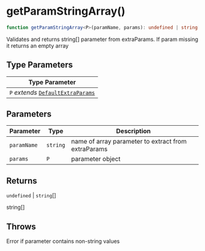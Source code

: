 # getParamStringArray()

```ts
function getParamStringArray<P>(paramName, params): undefined | string[];
```

Validates and returns string[] parameter from extraParams. If param missing it returns an empty array

## Type Parameters

| Type Parameter                                                            |
| ------------------------------------------------------------------------- |
| `P` _extends_ [`DefaultExtraParams`](../interfaces/DefaultExtraParams.md) |

## Parameters

| Parameter   | Type     | Description                                         |
| ----------- | -------- | --------------------------------------------------- |
| `paramName` | `string` | name of array parameter to extract from extraParams |
| `params`    | `P`      | parameter object                                    |

## Returns

`undefined` \| `string`[]

string[]

## Throws

Error if parameter contains non-string values
